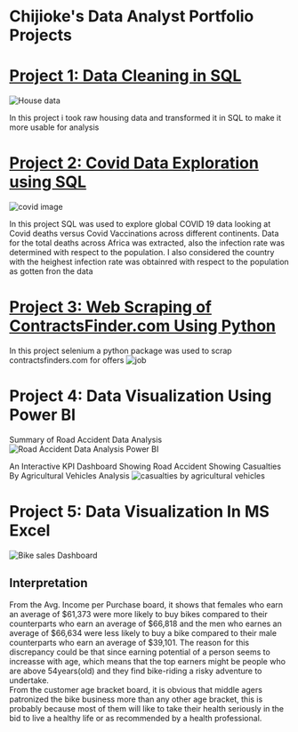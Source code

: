 # Chijioke's Data Analyst Portfolio Projects

# [Project 1: Data Cleaning in SQL](https://github.com/chijiokem/PortfolioProjects/blob/main/%7Evs26B8.sql)

![House data](https://github.com/chijiokem/github.io/assets/140365222/c430f9eb-1a51-43c0-8caa-2947758d401c)

In this project i took raw housing data and transformed it in SQL to make it more usable for analysis


# [Project 2: Covid Data Exploration using SQL](https://github.com/chijiokem/PortfolioProjects/blob/main/Covid%20Global%20Data.sql)

![covid image](https://github.com/chijiokem/github.io/assets/140365222/dce4a077-b4c1-4e98-be85-bd1992cd9b46)


In this project SQL was used to explore global COVID 19 data looking at Covid deaths versus Covid Vaccinations across different continents.
Data for the total deaths across Africa was extracted, also the infection rate was determined with respect to the population.
I also considered the country with the heighest infection rate was obtainred with respect to the population as gotten fron the data


# [Project 3: Web Scraping of ContractsFinder.com Using Python](https://github.com/chijiokem/webscraping)
 In this project selenium a python package was used to scrap contractsfinders.com for offers
![job](https://github.com/chijiokem/github.io/assets/140365222/e4a9c833-8ec7-4136-b896-ac9efa5b1529)

 # Project 4: Data Visualization Using Power BI

Summary of Road Accident Data Analysis 
![Road Accident Data Analysis Power BI](https://github.com/chijiokem/github.io/assets/140365222/1c18108b-8a31-4704-8382-f195d62233ff)



An Interactive KPI Dashboard Showing Road Accident Showing Casualties By Agricultural Vehicles Analysis
![casualties by agricultural vehicles](https://github.com/chijiokem/github.io/assets/140365222/0be2fcfe-a6ac-4143-b2df-734514e51a70)





# Project 5: Data Visualization In MS Excel

![Bike sales Dashboard](https://github.com/chijiokem/github.io/assets/140365222/911dd3f7-721a-4a6d-8ce2-f838942eccb1)

## Interpretation 
From the Avg. Income per Purchase board, it shows that females who earn an average of $61,373 were more likely to buy bikes compared to their counterparts who earn an average of $66,818 and the men who earnes an average of $66,634 were less likely to buy a bike compared to their male counterparts who earn an average of $39,101. The reason for this discrepancy could be that since earning potential of a person seems to increasse with age, which means that the top earners might be people who are above 54years(old) and they find bike-riding a risky adventure to undertake.   
			From the customer age bracket board, it is obvious that middle agers patronized the bike business more than any other age bracket, this is probably because most of them will like to take their health seriously in the bid to live a healthy life or as recommended by a health professional.
